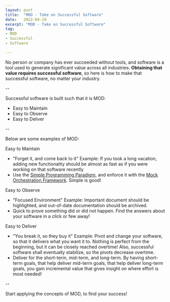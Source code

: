 ```yaml
---
layout: post
title:  "MOD - Take on Successful Software"
date:   2022-04-19
excerpt: "MOD - Take on Successful Software"
tag:
- MOD
- Successful
- Software

---
```

No person or company has ever succeeded without tools, and software is a tool used to generate significant value across all industries. **Obtaining that value requires successful software**, so here is how to make that successful software, no matter your industry.

--

Successful software is built such that it is MOD:
* Easy to Maintain
* Easy to Observe
* Easy to Deliver

--

Below are some examples of MOD:

Easy to Maintain
* "Forget it, and come back to it" Example: If you took a long vacation, adding new functionality should be almost as fast as if you were working on that software recently
* Use the [Simple Programming Paradigm](https://github.com/NguyenAndrew/Simple-Programming), and enforce it with the [Mock Orchestration Framework](https://github.com/NguyenAndrew/mof-java). Simple is good!

Easy to Observe
* "Focused Environment" Example: Important document should be highlighted, and out-of-date documentation should be archived.
* Quick to prove something did or did not happen. Find the answers about your software in a click or few away!

Easy to Deliver
* "You break it, so they buy it" Example: Pivot and change your software, so that it delivers what you want it to. Nothing is perfect from the beginning, but it can be closely reached overtime! Also, successful software shall eventually stabilize, so the pivots decrease overtime.
* Deliver for the short-term, mid-term, and long-term. By having short-term goals, that help deliver mid-term goals, that help deliver long-term goals, you gain incremental value that gives insight on where effort is most needed!

--

Start applying the concepts of MOD, to find your success!